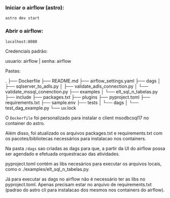 ### Iniciar o airflow (astro):

```
astro dev start
```

### Abrir o airflow:

```
localhost:8080
```

Credenciais padrão:

usuario: airflow | senha: airflow

Pastas:

.
├── Dockerfile
├── README.md
├── airflow_settings.yaml
├── dags
│   ├── sqlserver_to_adls.py
│   ├── validate_adls_connection.py
│   └── validate_mssql_conenction.py
├── examples
│   └── elt_sql_n_tabelas.py
├── include
├── packages.txt
├── plugins
├── pyproject.toml
├── requirements.txt
├── sample.env
├── tests
│   └── dags
│       └── test_dag_example.py
└── uv.lock

O `Dockerfile` foi personalizado para instalar o client msodbcsql17 no container do astro.

Além disso, foi atualizado os arquivos packages.txt e requirements.txt com os pacotes/bibliotecas necessários para instalacao nos containers.

Na pasta `/dags` sao criadas as dags para que, a partir da UI do airflow possa ser agendado e efetuada orquestracao das atividades.

pyproject.toml contém as libs necesários para executar os arquivos locais, como o ./examples/elt_sql_n_tabelas.py.

Já para executar as dags no airflow não é necessário ter as libs no pyproject.toml. Apenas precisam estar no arquivo de requirements.txt (padrao do astro cli para instalacao dos mesmos nos containers do airflow).

